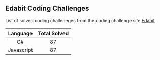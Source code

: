 ## Edabit Coding Challenges

List of solved coding challeneges from the coding challenge site [Edabit](https://edabit.com/)

|  Language  | Total Solved |
| :--------: | :----------: |
|     C#     |      87      |
| Javascript |      87      |
